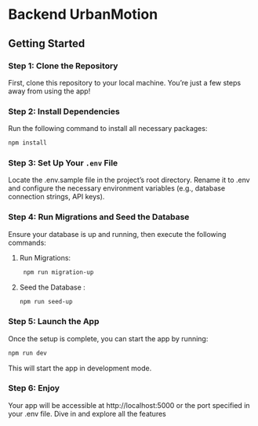 # Backend UrbanMotion

## Getting Started

### Step 1: Clone the Repository

First, clone this repository to your local machine. You’re just a few steps away from using the app!

### Step 2: Install Dependencies

Run the following command to install all necessary packages:

```bash
npm install
```

### Step 3: Set Up Your `.env` File

Locate the .env.sample file in the project’s root directory. Rename it to .env and configure the necessary environment variables (e.g., database connection strings, API keys).

### Step 4: Run Migrations and Seed the Database
Ensure your database is up and running, then execute the following commands:
1. Run Migrations:
   ```bash
    npm run migration-up
    ```
2. Seed the Database :
      ```bash
    npm run seed-up
    ```
### Step 5: Launch the App
Once the setup is complete, you can start the app by running:

```bash
npm run dev
```
This will start the app in development mode.

### Step 6: Enjoy

Your app will be accessible at http://localhost:5000 or the port specified in your .env file. Dive in and explore all the features